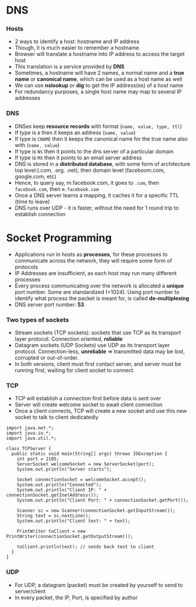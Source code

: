 # DNS

### Hosts
* 2 ways to identify a host: hostname and IP address
* Though, it is much easier to remember a hostname
* Browser will translate a hostname into IP address to access the target host
* This translation is a service provided by __DNS__
* Sometimes, a hostname will have 2 names, a normal name and a __true name__ or __canonical name__, which can be used as a host name as well
* We can use __nslookup__ or __dig__ to get the IP address(es) of a host name
* For redundancy purposes, a single host name may map to several IP addresses

### DNS
* DNSes keep __resource records__ with format (`name, value, type, ttl`)
* If type is `A` then it keeps an address (`name, value`)
* If type is `CNAME` then it keeps the canonical name for the true name also with (`name, value`)
* If type is `NS` then it points to the dns server of a particular domain
* If type is `MX` then it points to an email server address
* DNS is stored in a __distributed database__, with some form of architecture top level:(.com, .org. .net), then domain level (faceboom.com, google.com, etc)
* Hence, to query say, m.facebook.com, it goes to `.com`, then `facebook.com`, then `m.facebook.com`
* Once a DNS server learns a mapping, it caches it for a specific TTL (time to leave)
* DNS runs over UDP - it is faster, without the need for 1 round trip to establish connection

# Socket Programming
* Applications run in hosts as __processes__, for these processes to communicate across the network, they will require some form of protocols
* IP Addresses are insufficient, as each host may run many different processes
* Every process communicating over the network is allocated a __unique__ port number. Some are standardized (<1024). Using port number to identify what process the packet is meant for, is called __de-multiplexing__
* DNS server port number: __53__  

### Two types of sockets
* Stream sockets (TCP sockets): sockets that use TCP as its transport layer protocol. Connection oriented, __reliable__
* Datagram sockets (UDP Sockets) use UDP as its transport layer protocol. Connection-less, __unreliable__ => transmitted data may be lost, corrupted or out-of-order.
* In both versions, client must first contact server, and server must be running first, waiting for client socket to connect.

### TCP
* TCP will establish a connection first before data is sent over
* Server will create welcome socket to await client connection
* Once a client connects, TCP will create a new socket and use this new socket to talk to client dedicatedly

```
import java.net.*;
import java.io.*;
import java.util.*;

class TCPServer {
  public static void main(String[] args) throws IOException {
    int port = 2105;
    ServerSocket welcomeSocket = new ServerSocket(port);
    System.out.println("Server starts");

    Socket connectionSocket = welcomeSocket.accept();
    System.out.println("Connected");
    System.out.println("Client IP: " + connectionSocket.getInetAddress());
    System.out.println("Client Port: " + connectionSocket.getPort());

    Scanner sc = new Scanner(connectionSocket.getInputStream());
    String text = sc.nextLine();
    System.out.println("Client text: " + text);

    PrintWriter toClient = new PrintWriter(connectionSocket.getOutputStream());

    toClient.println(text); // sends back text to client
  }
}
```

### UDP
* For UDP, a datagram (packet) must be created by yourself to send to server/client
* In every packet, the IP, Port, is specified by author
